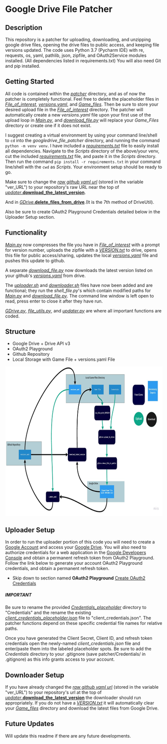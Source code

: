 # Google Drive File Patcher

## Description
This repository is a patcher for uploading, downloading, and unzipping google drive files, opening the drive files to public access, 
and keeping file versions updated. The code uses Python 3.7 (Pycharm IDE) with re, requests, os, yaml, pathlib, json, zipfile, and OAuth2Service modules installed.
(All dependencies listed in requirements.txt) You will also need Git and pip installed.

## Getting Started
All code is contained within the [*patcher*](patcher) directory, and as of now the patcher is completely functional. Feel free to delete the placeholder files in [*File_of_interest*](patcher/File_of_interest),
[*versions.yaml*](patcher/version_history/versions.yaml), and [*Game_files*](patcher/Game_Files). Then be sure to store your desired upload file in the [*File_of_interest*](patcher/File_of_interest) directory.
The patcher will automatically create a new *versions.yaml* file upon your first use of the upload loop in [*Main.py*](patcher/main.py), and [*download_file.py*](patcher/download_file.py) will replace your *Game_Files* directory
or create one if it does not exist.
 
 


I suggest creating a virtual environment by using your command line/shell to `cd` into the *googledrive_file_patcher* directory, and running the command `python -m venv venv`. 
I have included a [*requirements.txt*](requirements.txt) file to easily install all dependencies. Navigate to the *Scripts* directory of the above/your venv, cut the included [*requirements.txt*](requirements.txt) file, 
and paste it in the *Scripts* directory. Then run the command `pip install -r requirements.txt` in your command line/shell with the `cwd` as *Scripts*.
Your environment setup should be ready to go.


Make sure to change the [*raw github yaml url*](patcher/version_history/versions.yaml) (stored in the variable "ver_URL") to your repository's raw URL near the top of [*updater*.**download_the_latest_version**](patcher/updater.py).

And in [*GDrive*.**delete_files_from_drive**](patcher/GDrive.py).(It is the 7th method of DriveUtil). 

Also be sure to create OAuth2 Playground Credentials detailed below in the Uploader Setup section.

## Functionality
[*Main.py*](patcher/main.py) now compresses the file you have in [*File_of_interest*](patcher/File_of_interest) with a prompt for version number, uploads the zipfile with a [*VERSION.txt*](patcher/Game_Files/VERSION.txt) to drive,
opens this file for public access/sharing, updates the local [*versions.yaml*](patcher/version_history/versions.yaml) file and pushes this update to github.

A separate [*download_file.py*](patcher/download_file.py) now downloads the latest version listed on your github's [*versions.yaml*](patcher/version_history/versions.yaml) from drive.

The [*uploader.sh*](uploader.sh) and [*downloader.sh*](downloader.sh) files have now been added and are functional; they run the *shell_file.py*'s which contain modified paths for [*Main.py*](patcher/main.py) and [*download_file.py*](patcher/download_file.py).
The command line window is left open to read, press enter to close it after they have run.

[*GDrive.py*](patcher/GDrive.py), [*file_utils.py*](patcher/file_utils.py), and [*updater.py*](patcher/updater.py) are where all important functions are coded.

## Structure
- Google Drive + Drive API v3
- OAuth2 Playground
- Github Repository
- Local Storage with Game File + versions.yaml File

<p align="center">
    <img width="811" height="480" src="Documentation/Patcher_Structure.jpg">
</p>


## Uploader Setup
In order to run the uploader portion of this code you will need to create a [Google Account](https://accounts.google.com/signup/v2/webcreateaccount?hl=en&flowName=GlifWebSignIn&flowEntry=SignUp) and access your [Google Drive](https://drive.google.com/). 
You will also need to authorize credentials for a web application in the [Google Developers Console](https://console.developers.google.com/apis/credentials) and obtain a permanent refresh token from OAuth2 Playground. 
Follow the link below to generate your account OAuth2 Playground credentials, and obtain a permanent refresh token.

- Skip down to section named **OAuth2 Playground** [Create OAuth2 Credentials](https://developers.google.com/adwords/api/docs/guides/authentication)

##### **IMPORTANT**
Be sure to rename the provided [*Credentials_placeholder*](patcher/Credentials_placeholder) directory to "Credentials" and the rename the existing [*client_credentials_placeholder.json*](patcher/Credentials_placeholder/client_credentials_placeholder.json) file to "client_credentials.json".
The patcher functions depend on these specific credential file names for relative paths.

Once you have generated the Client Secret, Client ID, and refresh token credentials open the newly-named *client_credentials.json* file and enter/paste them into the labeled placeholder spots. 
Be sure to add the *Credentials* directory to your .gitignore (save patcher/Credentials/ in .gitignore) as this info grants access to your account.





## Downloader Setup
If you have already changed the [*raw github yaml url*](patcher/version_history/versions.yaml) (stored in the variable "ver_URL") to your repository's url at the top of [*updater*.**download_the_latest_version**](patcher/updater.py) 
the downloader should run appropriately. If you do not have a [*VERSION.txt*](patcher/Game_Files/VERSION.txt) it will automatically clear 
your [*Game_files*](patcher/Game_Files) directory and download the latest files from Google Drive.

## Future Updates
Will update this readme if there are any future developments.
